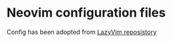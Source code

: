 # Neovim configuration files

Config has been adopted from [LazyVim reposistory](https://github.com/LazyVim/LazyVim)
